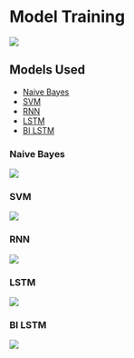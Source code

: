 # Model Training
![](https://github.com/shivanshu1641/investiTweets/blob/main/Code/Model%20Training/Figures/BasicFlow.png?raw=true)


## Models Used
* [Naive Bayes]()
* [SVM]()
* [RNN]()
* [LSTM]()
* [BI LSTM]()


### Naive Bayes
![](https://github.com/shivanshu1641/investiTweets/blob/main/Code/Model%20Training/Figures/Naive%20Bayes.PNG?raw=true)
### SVM
![](https://github.com/shivanshu1641/investiTweets/blob/main/Code/Model%20Training/Figures/SVM.png?raw=true)
### RNN
![](https://github.com/shivanshu1641/investiTweets/blob/main/Code/Model%20Training/Figures/RNN.png?raw=true)
### LSTM
![](https://github.com/shivanshu1641/investiTweets/blob/main/Code/Model%20Training/Figures/LSTM.png?raw=true)
### BI LSTM
![](https://github.com/shivanshu1641/investiTweets/blob/main/Code/Model%20Training/Figures/BILSTM.png?raw=true)